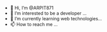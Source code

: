 - 👋 Hi, I’m @ARPIT871
- 👀 I’m interested to be a developer ...
- 🌱 I’m currently learning web technologies...
- 📫 How to reach me ...

<!---
ARPIT871/ARPIT871 is a ✨ special ✨ repository because its `README.md` (this file) appears on your GitHub profile.
You can click the Preview link to take a look at your changes.
--->

